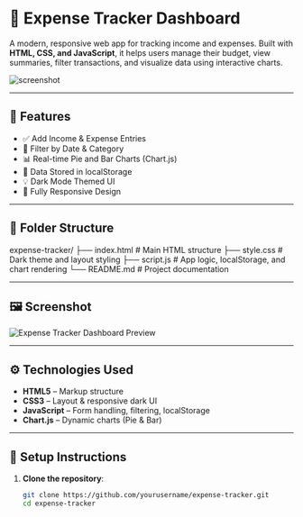 # 💸 Expense Tracker Dashboard

A modern, responsive web app for tracking income and expenses. Built with **HTML, CSS, and JavaScript**, it helps users manage their budget, view summaries, filter transactions, and visualize data using interactive charts.

![screenshot](https://i.imgur.com/VNLyONV.png) <!-- Replace with your own screenshot URL -->

---

## 🚀 Features

- ✅ Add Income & Expense Entries
- 📆 Filter by Date & Category
- 📊 Real-time Pie and Bar Charts (Chart.js)
- 💾 Data Stored in localStorage
- 💡 Dark Mode Themed UI
- 📱 Fully Responsive Design

---

## 📁 Folder Structure

expense-tracker/
├── index.html # Main HTML structure
├── style.css # Dark theme and layout styling
├── script.js # App logic, localStorage, and chart rendering
└── README.md # Project documentation


---

## 🖼️ Screenshot

![Expense Tracker Dashboard Preview](https://i.imgur.com/VNLyONV.png) <!-- Optional: Replace with your own hosted screenshot -->

---

## ⚙️ Technologies Used

- **HTML5** – Markup structure
- **CSS3** – Layout & responsive dark UI
- **JavaScript** – Form handling, filtering, localStorage
- **Chart.js** – Dynamic charts (Pie & Bar)

---

## 🔧 Setup Instructions

1. **Clone the repository**:
   ```bash
   git clone https://github.com/yourusername/expense-tracker.git
   cd expense-tracker
